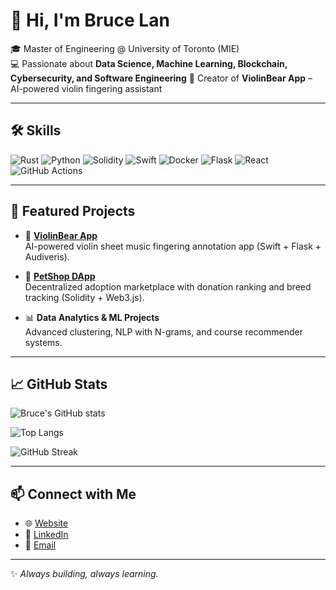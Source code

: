 # 👋 Hi, I'm Bruce Lan  

🎓 Master of Engineering @ University of Toronto (MIE)  
💻 Passionate about **Data Science, Machine Learning, Blockchain, Cybersecurity, and Software Engineering** 
🎻 Creator of **ViolinBear App** – AI-powered violin fingering assistant  

---

## 🛠️ Skills

![Rust](https://img.shields.io/badge/Rust-000000?style=for-the-badge&logo=rust&logoColor=white)
![Python](https://img.shields.io/badge/Python-3776AB?style=for-the-badge&logo=python&logoColor=white)
![Solidity](https://img.shields.io/badge/Solidity-363636?style=for-the-badge&logo=solidity&logoColor=white)
![Swift](https://img.shields.io/badge/Swift-FA7343?style=for-the-badge&logo=swift&logoColor=white)
![Docker](https://img.shields.io/badge/Docker-2496ED?style=for-the-badge&logo=docker&logoColor=white)
![Flask](https://img.shields.io/badge/Flask-000000?style=for-the-badge&logo=flask&logoColor=white)
![React](https://img.shields.io/badge/React-20232A?style=for-the-badge&logo=react&logoColor=61DAFB)
![GitHub Actions](https://img.shields.io/badge/GitHub_Actions-2088FF?style=for-the-badge&logo=github-actions&logoColor=white)

---

## 📂 Featured Projects  

- 🎻 [**ViolinBear App**](https://github.com/yourusername/ViolinBear)  
  AI-powered violin sheet music fingering annotation app (Swift + Flask + Audiveris).  

- 🐶 [**PetShop DApp**](https://github.com/yourusername/PetShop)  
  Decentralized adoption marketplace with donation ranking and breed tracking (Solidity + Web3.js).  

- 📊 **Data Analytics & ML Projects**  
  Advanced clustering, NLP with N-grams, and course recommender systems.  

---

## 📈 GitHub Stats  

![Bruce's GitHub stats](https://github-readme-stats.vercel.app/api?username=yourusername&show_icons=true&theme=radical)  

![Top Langs](https://github-readme-stats.vercel.app/api/top-langs/?username=yourusername&layout=compact&theme=radical)  

![GitHub Streak](https://github-readme-streak-stats.herokuapp.com/?user=yourusername&theme=radical)

---

## 📫 Connect with Me  

- 🌐 [Website](https://yourwebsite.com)  
- 💼 [LinkedIn](https://www.linkedin.com/in/yourlinkedin)  
- 📧 [Email](mailto:yourname@email.com)  

---
✨ *Always building, always learning.*  
